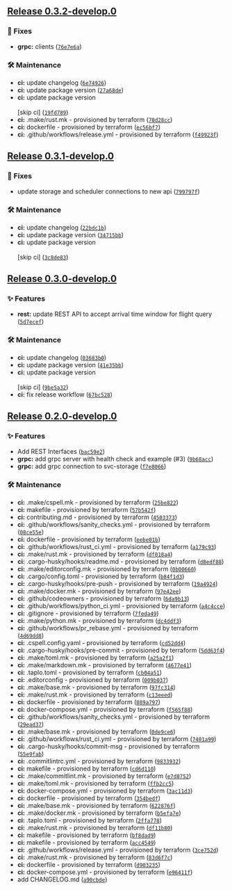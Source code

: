 ## [Release 0.3.2-develop.0](https://github.com/Arrow-air/svc-cargo/releases/tag/v0.3.2-develop.0)

### 🐛 Fixes

-  **grpc:** clients ([`76e7e6a`](https://github.com/Arrow-air/svc-cargo/commit/76e7e6a5f31be069c63035a249afe5b69153ae20))

### 🛠 Maintenance

-  **ci:** update changelog ([`6e74926`](https://github.com/Arrow-air/svc-cargo/commit/6e74926d2f9219022fb7b2f311dd72e9a7549ef6))
-  **ci:** update package version ([`27a68de`](https://github.com/Arrow-air/svc-cargo/commit/27a68ded5ee75aaf8207f42d96c9e1e4e3b06956))
-  **ci:** update package version<br/><br/>[skip ci] ([`19fd789`](https://github.com/Arrow-air/svc-cargo/commit/19fd789baf0677f0ccccbb73a5e43a1b2b3ebea0))
-  **ci:** .make/rust.mk - provisioned by terraform ([`70d28cc`](https://github.com/Arrow-air/svc-cargo/commit/70d28cc155fcd2f9f3842849b2c3ec8db9829514))
-  **ci:** dockerfile - provisioned by terraform ([`ec56bf7`](https://github.com/Arrow-air/svc-cargo/commit/ec56bf7bb4bbfa7dcf022003abb2a26228589451))
-  **ci:** .github/workflows/release.yml - provisioned by terraform ([`f49923f`](https://github.com/Arrow-air/svc-cargo/commit/f49923f8ebeffc03e21523effc117332dc6bbec5))

## [Release 0.3.1-develop.0](https://github.com/Arrow-air/svc-cargo/releases/tag/v0.3.1-develop.0)

### 🐛 Fixes

- update storage and scheduler connections to new api ([`799797f`](https://github.com/Arrow-air/svc-cargo/commit/799797f818c906955fa053e957493e90934e212d))

### 🛠 Maintenance

-  **ci:** update changelog ([`22bdc1b`](https://github.com/Arrow-air/svc-cargo/commit/22bdc1bc62a8986ed0ad1fbc4fbd4777786497e7))
-  **ci:** update package version ([`34715bb`](https://github.com/Arrow-air/svc-cargo/commit/34715bb1539bd6b35c16a27fc68648487d703f8a))
-  **ci:** update package version<br/><br/>[skip ci] ([`3c8de83`](https://github.com/Arrow-air/svc-cargo/commit/3c8de833edc2f0e67276bb30a4f0cf0949ebc594))

## [Release 0.3.0-develop.0](https://github.com/Arrow-air/svc-cargo/releases/tag/v0.3.0-develop.0)

### ✨ Features

-  **rest:** update REST API to accept arrival time window for flight query ([`5d7ecef`](https://github.com/Arrow-air/svc-cargo/commit/5d7eceff19d59f58f23e497513e1a107246864ac))

### 🛠 Maintenance

-  **ci:** update changelog ([`03683b0`](https://github.com/Arrow-air/svc-cargo/commit/03683b0b6db315f08600999a2d62ac1378afa611))
-  **ci:** update package version ([`41e35bb`](https://github.com/Arrow-air/svc-cargo/commit/41e35bb459aea4d519731894aaf7c76647d3634d))
-  **ci:** update package version<br/><br/>[skip ci] ([`9be5a32`](https://github.com/Arrow-air/svc-cargo/commit/9be5a3245da8b783d26e135a80e010590ae9e38e))
-  **ci:** fix release workflow ([`67bc528`](https://github.com/Arrow-air/svc-cargo/commit/67bc5284b14e5e6da66cc29a23c2163d08d36e30))

## [Release 0.2.0-develop.0](https://github.com/Arrow-air/svc-cargo/releases/tag/v0.2.0-develop.0)

### ✨ Features

- Add REST Interfaces ([`bac59e2`](https://github.com/Arrow-air/svc-cargo/commit/bac59e2e882c19e684425c7773b66197733a7aec))
-  **grpc:** add grpc server with health check and example (#3) ([`9b68acc`](https://github.com/Arrow-air/svc-cargo/commit/9b68acc6707495e920ec8875816e637da1228756))
-  **grpc:** add grpc connection to svc-storage ([`f7e8066`](https://github.com/Arrow-air/svc-cargo/commit/f7e8066618d32491851178e511bb6c6c12ba19c8))

### 🛠 Maintenance

-  **ci:** .make/cspell.mk - provisioned by terraform ([`25be822`](https://github.com/Arrow-air/svc-cargo/commit/25be822322aa43548104a6e27e1d9d2dab27ad00))
-  **ci:** makefile - provisioned by terraform ([`57b542f`](https://github.com/Arrow-air/svc-cargo/commit/57b542f64a418c3ac30e4eb82043d40da06484c8))
-  **ci:** contributing.md - provisioned by terraform ([`4503373`](https://github.com/Arrow-air/svc-cargo/commit/450337301fd1ef98876236329f434936c8093a89))
-  **ci:** .github/workflows/sanity_checks.yml - provisioned by terraform ([`08ce55e`](https://github.com/Arrow-air/svc-cargo/commit/08ce55e97b5bdb3a50088ca79aca932a9b966db2))
-  **ci:** dockerfile - provisioned by terraform ([`eebe01b`](https://github.com/Arrow-air/svc-cargo/commit/eebe01b607195a1e02351cdc6a5666edbe0b1a2a))
-  **ci:** .github/workflows/rust_ci.yml - provisioned by terraform ([`a179c93`](https://github.com/Arrow-air/svc-cargo/commit/a179c936a408a2b09c8c4a45540f7522b80d32ad))
-  **ci:** .make/rust.mk - provisioned by terraform ([`df018a4`](https://github.com/Arrow-air/svc-cargo/commit/df018a4be48db9ba821c1beeb49d7dc5f579a7af))
-  **ci:** .cargo-husky/hooks/readme.md - provisioned by terraform ([`d8edf88`](https://github.com/Arrow-air/svc-cargo/commit/d8edf8865c44a6d95a532f603c7995fbc9f1889a))
-  **ci:** .make/editorconfig.mk - provisioned by terraform ([`0b00660`](https://github.com/Arrow-air/svc-cargo/commit/0b006605662cc264640f73beb4d7c5fa2b2def32))
-  **ci:** .cargo/config.toml - provisioned by terraform ([`b84f1d3`](https://github.com/Arrow-air/svc-cargo/commit/b84f1d38e85721d78526f77ab3ed0b30ac16f3d3))
-  **ci:** .cargo-husky/hooks/pre-push - provisioned by terraform ([`19a4924`](https://github.com/Arrow-air/svc-cargo/commit/19a4924e54436f34f0516fa6332d957f366483f4))
-  **ci:** .make/docker.mk - provisioned by terraform ([`97e42ee`](https://github.com/Arrow-air/svc-cargo/commit/97e42eed09b77f4cbc8fa749b87a5d55aa8d280c))
-  **ci:** .github/codeowners - provisioned by terraform ([`6da9b13`](https://github.com/Arrow-air/svc-cargo/commit/6da9b13388c8b4358c3a4c6aabe26d91e692e6b3))
-  **ci:** .github/workflows/python_ci.yml - provisioned by terraform ([`a4c4cce`](https://github.com/Arrow-air/svc-cargo/commit/a4c4cce5b8b210f820285b361b8f54bfa4915e44))
-  **ci:** .gitignore - provisioned by terraform ([`7feda49`](https://github.com/Arrow-air/svc-cargo/commit/7feda496e4baf20ece53ebf7a0c0a6cead27fab5))
-  **ci:** .make/python.mk - provisioned by terraform ([`dc4ddf3`](https://github.com/Arrow-air/svc-cargo/commit/dc4ddf38a7e2eb6b22b2b984a330090b85353327))
-  **ci:** .github/workflows/pr_rebase.yml - provisioned by terraform ([`4d69dd8`](https://github.com/Arrow-air/svc-cargo/commit/4d69dd88d2beeda8b0f92633193849d4caca4c17))
-  **ci:** .cspell.config.yaml - provisioned by terraform ([`cd52dd4`](https://github.com/Arrow-air/svc-cargo/commit/cd52dd48baefc86c94ee61ce89110a90d7c5abfb))
-  **ci:** .cargo-husky/hooks/pre-commit - provisioned by terraform ([`5dd63f4`](https://github.com/Arrow-air/svc-cargo/commit/5dd63f4bc5d42db7af15e1baca344382926288d3))
-  **ci:** .make/toml.mk - provisioned by terraform ([`a25a2f1`](https://github.com/Arrow-air/svc-cargo/commit/a25a2f116919e4185e2312cc0065cff3a87d74b1))
-  **ci:** .make/markdown.mk - provisioned by terraform ([`4677e41`](https://github.com/Arrow-air/svc-cargo/commit/4677e41cfa47d757899a2663f9bb8bd2a9042b42))
-  **ci:** .taplo.toml - provisioned by terraform ([`cb04a51`](https://github.com/Arrow-air/svc-cargo/commit/cb04a5134b8fd78c8af7559d8840ccd7cac535b4))
-  **ci:** .editorconfig - provisioned by terraform ([`009b037`](https://github.com/Arrow-air/svc-cargo/commit/009b037e47efbc76e9a3d99ef23b123792271339))
-  **ci:** .make/base.mk - provisioned by terraform ([`97fc314`](https://github.com/Arrow-air/svc-cargo/commit/97fc31425ab4a44db30b84fe164944bbea82f096))
-  **ci:** .make/rust.mk - provisioned by terraform ([`c13eeed`](https://github.com/Arrow-air/svc-cargo/commit/c13eeed85a92ce54c6595066fe5be9ab05cddf6a))
-  **ci:** dockerfile - provisioned by terraform ([`089a797`](https://github.com/Arrow-air/svc-cargo/commit/089a797288f6eb3b5cb5fe91a6177213a8e685ae))
-  **ci:** docker-compose.yml - provisioned by terraform ([`f565f88`](https://github.com/Arrow-air/svc-cargo/commit/f565f88dd189523eeb604f7ef9a077b491e9c5fa))
-  **ci:** .github/workflows/sanity_checks.yml - provisioned by terraform ([`29ead37`](https://github.com/Arrow-air/svc-cargo/commit/29ead37ad8d319860745d744202dda37b3f4be8a))
-  **ci:** .make/base.mk - provisioned by terraform ([`0de9ce6`](https://github.com/Arrow-air/svc-cargo/commit/0de9ce6a3d4c4f95feb50b4c15ccac581c7b4a81))
-  **ci:** .github/workflows/rust_ci.yml - provisioned by terraform ([`7401a99`](https://github.com/Arrow-air/svc-cargo/commit/7401a9969aca4786c29fee6114136d9b3842d04b))
-  **ci:** .cargo-husky/hooks/commit-msg - provisioned by terraform ([`55e9fab`](https://github.com/Arrow-air/svc-cargo/commit/55e9fabe80f50a123dcb50cabd41b0fd89c84bd5))
-  **ci:** .commitlintrc.yml - provisioned by terraform ([`9833932`](https://github.com/Arrow-air/svc-cargo/commit/98339325a12c0eb0c338caca3a0682e461366a2f))
-  **ci:** makefile - provisioned by terraform ([`cd6d110`](https://github.com/Arrow-air/svc-cargo/commit/cd6d1102d9f3b1f39bea92be398aab1e7d9dbb4c))
-  **ci:** .make/commitlint.mk - provisioned by terraform ([`e7d8752`](https://github.com/Arrow-air/svc-cargo/commit/e7d8752f1809b51f808f2b5bb71e3c81bbfc55c4))
-  **ci:** .make/toml.mk - provisioned by terraform ([`ffb2cc5`](https://github.com/Arrow-air/svc-cargo/commit/ffb2cc527a9910ba1f1df570994e214565249003))
-  **ci:** docker-compose.yml - provisioned by terraform ([`3ac11d3`](https://github.com/Arrow-air/svc-cargo/commit/3ac11d3ae9693c3e72e169236430d36da63d8c09))
-  **ci:** dockerfile - provisioned by terraform ([`354bedf`](https://github.com/Arrow-air/svc-cargo/commit/354bedf2da187836ed649ce7e68efc526809ede8))
-  **ci:** .make/base.mk - provisioned by terraform ([`622876f`](https://github.com/Arrow-air/svc-cargo/commit/622876f41a0c3d66ab46238b8505f62c198fdf92))
-  **ci:** .make/docker.mk - provisioned by terraform ([`b5efa7e`](https://github.com/Arrow-air/svc-cargo/commit/b5efa7ee3aca7c609a9d7c1a40329d2acf641812))
-  **ci:** .taplo.toml - provisioned by terraform ([`2ffa778`](https://github.com/Arrow-air/svc-cargo/commit/2ffa778c23004c0e126aeec7054573d8a8e14b95))
-  **ci:** .make/rust.mk - provisioned by terraform ([`df11b80`](https://github.com/Arrow-air/svc-cargo/commit/df11b801384a9a0cc84e1562712c9602faf81c86))
-  **ci:** makefile - provisioned by terraform ([`bf8dad9`](https://github.com/Arrow-air/svc-cargo/commit/bf8dad978c92ffbdaa78a2be1df0a8e8ab5c5b8b))
-  **ci:** makefile - provisioned by terraform ([`acc4549`](https://github.com/Arrow-air/svc-cargo/commit/acc454960dd94210ac7226e9c60347d0c53e14ff))
-  **ci:** .github/workflows/release.yml - provisioned by terraform ([`3ce752d`](https://github.com/Arrow-air/svc-cargo/commit/3ce752d2148b83d1039e2b96b8082b36aaea8031))
-  **ci:** .make/rust.mk - provisioned by terraform ([`83d6f7c`](https://github.com/Arrow-air/svc-cargo/commit/83d6f7cde3335db984dc3297435c614cf77cec9f))
-  **ci:** dockerfile - provisioned by terraform ([`d903235`](https://github.com/Arrow-air/svc-cargo/commit/d903235d671018c855a355e7fc8831f2016b5d48))
-  **ci:** docker-compose.yml - provisioned by terraform ([`e96411f`](https://github.com/Arrow-air/svc-cargo/commit/e96411f9ca6f46ae9a169477343d6eee83f8626e))
- add CHANGELOG.md ([`a90cbde`](https://github.com/Arrow-air/svc-cargo/commit/a90cbdebac721a25fc9ecab4d378c01c5e940e67))
